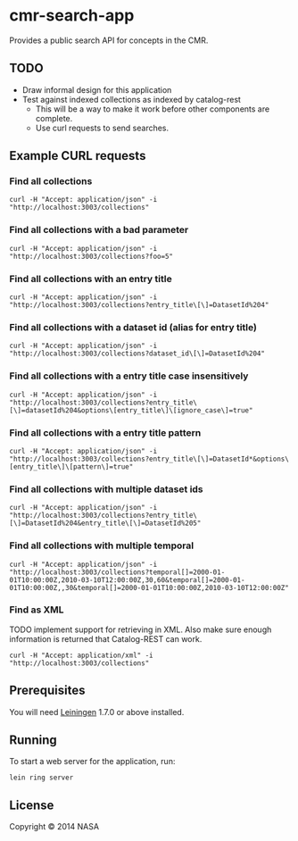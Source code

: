 # cmr-search-app

Provides a public search API for concepts in the CMR.

## TODO

  * Draw informal design for this application
  * Test against indexed collections as indexed by catalog-rest
    * This will be a way to make it work before other components are complete.
    * Use curl requests to send searches.


## Example CURL requests


### Find all collections
```
curl -H "Accept: application/json" -i "http://localhost:3003/collections"
```

### Find all collections with a bad parameter
```
curl -H "Accept: application/json" -i "http://localhost:3003/collections?foo=5"
```

### Find all collections with an entry title
```
curl -H "Accept: application/json" -i "http://localhost:3003/collections?entry_title\[\]=DatasetId%204"
```

### Find all collections with a dataset id (alias for entry title)
```
curl -H "Accept: application/json" -i "http://localhost:3003/collections?dataset_id\[\]=DatasetId%204"
```

### Find all collections with a entry title case insensitively
```
curl -H "Accept: application/json" -i "http://localhost:3003/collections?entry_title\[\]=datasetId%204&options\[entry_title\]\[ignore_case\]=true"
```

### Find all collections with a entry title pattern
```
curl -H "Accept: application/json" -i "http://localhost:3003/collections?entry_title\[\]=DatasetId*&options\[entry_title\]\[pattern\]=true"
```

### Find all collections with multiple dataset ids
```
curl -H "Accept: application/json" -i "http://localhost:3003/collections?entry_title\[\]=DatasetId%204&entry_title\[\]=DatasetId%205"
```

### Find all collections with multiple temporal
```
curl -H "Accept: application/json" -i "http://localhost:3003/collections?temporal[]=2000-01-01T10:00:00Z,2010-03-10T12:00:00Z,30,60&temporal[]=2000-01-01T10:00:00Z,,30&temporal[]=2000-01-01T10:00:00Z,2010-03-10T12:00:00Z"
```

### Find as XML
TODO implement support for retrieving in XML.
Also make sure enough information is returned that Catalog-REST can work.
```
curl -H "Accept: application/xml" -i "http://localhost:3003/collections"
```



## Prerequisites

You will need [Leiningen][1] 1.7.0 or above installed.

[1]: https://github.com/technomancy/leiningen

## Running

To start a web server for the application, run:

    lein ring server

## License

Copyright © 2014 NASA

